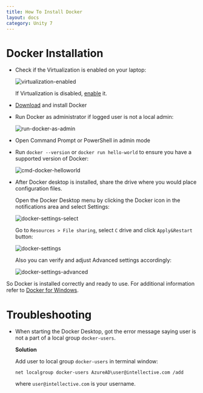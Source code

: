 ```yaml
---
title: How To Install Docker
layout: docs
category: Unity 7
---
```

# Docker Installation 

- Check if the Virtualization is enabled on your laptop: 

	![virtualization-enabled](../images/how-to-install-docker/how-to-install-docker-1.png) 
	
	If Virtualization is disabled, [enable](https://mashtips.com/enable-virtualization-windows-10/) it.  

- [Download](https://hub.docker.com/editions/community/docker-ce-desktop-windows/) and install Docker 
- Run Docker as administrator if logged user is not a local admin: 
	
	![run-docker-as-admin](../images/how-to-install-docker/how-to-install-docker-2.png) 

- Open Command Prompt or PowerShell in admin mode 
- Run `docker --version` or `docker run hello-world` to ensure you have a supported version of Docker: 
	
	![cmd-docker-helloworld](../images/how-to-install-docker/how-to-install-docker-3.png) 

- After Docker desktop is installed, share the drive where you would place configuration files. 
	
	Open the Docker Desktop menu by clicking the Docker icon in the notifications area and select Settings: 
	
	![docker-settings-select](../images/how-to-install-docker/how-to-install-docker-4.png) 
	
	Go to `Resources > File sharing`, select `C` drive and click `Apply&Restart` button: 
	
	![docker-settings](../images/how-to-install-docker/how-to-install-docker-5.png) 
	
	Also you can verify and adjust Advanced settings accordingly: 
	
	![docker-settings-advanced](../images/how-to-install-docker/how-to-install-docker-6.png) 
	
So Docker is installed correctly and ready to use. 
For additional information refer to [Docker for Windows](https://docs.docker.com/docker-for-windows/). 
	
# Troubleshooting 

- When starting the Docker Desktop, got the error message saying user is not a part of a local group `docker-users`. 
	
	**Solution** 
	
	Add user to local group `docker-users` in terminal window:  

	`net localgroup docker-users AzureAD\user@intellective.com /add` 

	where `user@intellective.com` is your username. 
